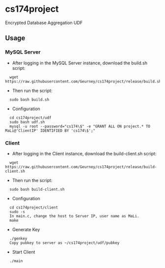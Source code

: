 # cs174project
Encrypted Database Aggregation UDF

## Usage
### MySQL Server
* After logging in the MySQL Server instance, download the build.sh script:
```
  wget https://raw.githubusercontent.com/Geurney/cs174project/release/build.sh 
```
* Then run the script: 
```
  sudo bash build.sh
```
* Configuration
```
  cd cs174project/udf
  sudo bash udf.sh
  mysql -u root --password="cs174\$" -e "GRANT ALL ON project.* TO MaLi@'ClientIP' IDENTIFIED BY 'cs174\$';"
```

### Client
* After logging in the Client instance, download the build-client.sh script:
```
  wget https://raw.githubusercontent.com/Geurney/cs174project/release/build-client.sh 
```
* Then run the script: 
```
  sudo bash build-client.sh
```
* Configuration
```
  cd cs174project/client
  sudo -s
  In main.c, change the host to Server IP, user name as MaLi.
  make
```
*  Generate Key
```
  ./genkey
  Copy pubkey to server as ~/cs174project/udf/pubkey
```
* Start Client
```
  ./main
```
